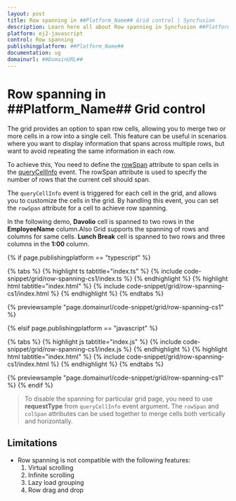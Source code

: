 ```yaml
---
layout: post
title: Row spanning in ##Platform_Name## Grid control | Syncfusion
description: Learn here all about Row spanning in Syncfusion ##Platform_Name## Grid control of Syncfusion Essential JS 2 and more.
platform: ej2-javascript
control: Row spanning 
publishingplatform: ##Platform_Name##
documentation: ug
domainurl: ##DomainURL##
---
```


# Row spanning in ##Platform_Name## Grid control

The grid provides an option to span row cells, allowing you to merge two or more cells in a row into a single cell. This feature can be useful in scenarios where you want to display information that spans across multiple rows, but want to avoid repeating the same information in each row.

To achieve this, You need to define the [rowSpan](../../api/grid/queryCellInfoEventArgs/#rowspan) attribute to span cells in the [queryCellInfo](../../api/grid/queryCellInfoEventArgs) event. The rowSpan attribute is used to specify the number of rows that the current cell should span.

The `queryCellInfo` event is triggered for each cell in the grid, and allows you to customize the cells in the grid. By handling this event, you can set the `rowSpan` attribute for a cell to achieve row spanning.

In the following demo, **Davolio** cell is spanned to two rows in the **EmployeeName** column.Also Grid supports the spanning of rows and columns for same cells. **Lunch Break** cell is spanned to two rows and three columns in the **1:00** column.

{% if page.publishingplatform == "typescript" %}

 {% tabs %}
{% highlight ts tabtitle="index.ts" %}
{% include code-snippet/grid/row-spanning-cs1/index.ts %}
{% endhighlight %}
{% highlight html tabtitle="index.html" %}
{% include code-snippet/grid/row-spanning-cs1/index.html %}
{% endhighlight %}
{% endtabs %}
        
{% previewsample "page.domainurl/code-snippet/grid/row-spanning-cs1" %}

{% elsif page.publishingplatform == "javascript" %}

{% tabs %}
{% highlight js tabtitle="index.js" %}
{% include code-snippet/grid/row-spanning-cs1/index.js %}
{% endhighlight %}
{% highlight html tabtitle="index.html" %}
{% include code-snippet/grid/row-spanning-cs1/index.html %}
{% endhighlight %}
{% endtabs %}

{% previewsample "page.domainurl/code-snippet/grid/row-spanning-cs1" %}
{% endif %}

> To disable the spanning for particular grid page, you need to use **requestType** from `queryCellInfo` event argument.
> The `rowSpan` and `colSpan` attributes can be used together to merge cells both vertically and horizontally.

## Limitations

* Row spanning is not compatible with the following features:
    1. Virtual scrolling
    2. Infinite scrolling
    3. Lazy load grouping
    4. Row drag and drop
